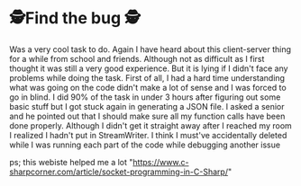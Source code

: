 # 🕵️Find the bug 🕵️
Was a very cool task to do. Again I have heard about this client-server thing for a while from school and friends. Although not as difficult as I first thought it was still a very good experience. But it is lying if I didn't face any problems while doing the task. First of all, I had a hard time understanding what was going on the code didn't make a  lot of sense and I was forced to go in blind. I did 90% of the task in under 3 hours after figuring out some basic stuff but I got stuck again in generating a JSON file. I asked a senior and he pointed out that I should make sure all my function calls have been done properly. Although I didn't get it straight away after I reached my room I realized I hadn't put in StreamWriter. I think I must've accidentally deleted while I was running each part of the code while debugging another issue

ps; this webiste helped me a lot "https://www.c-sharpcorner.com/article/socket-programming-in-C-Sharp/"
